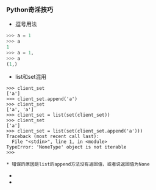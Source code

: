 ### Python奇淫技巧

* 逗号用法

```python
>>> a = 1
>>> a
1
>>> a = 1,
>>> a
(1,)
```

* list和set混用

```
>>> client_set
['a']
>>> client_set.append('a')
>>> client_set
['a', 'a']
>>> client_set = list(set(client_set))
>>> client_set
['a']
>>> client_set = list(set(client_set.append('a')))
Traceback (most recent call last):
  File "<stdin>", line 1, in <module>
TypeError: 'NoneType' object is not iterable
>>> 

* 错误的原因是list的append方法没有返回值，或者说返回值为None
```

* 
* 


